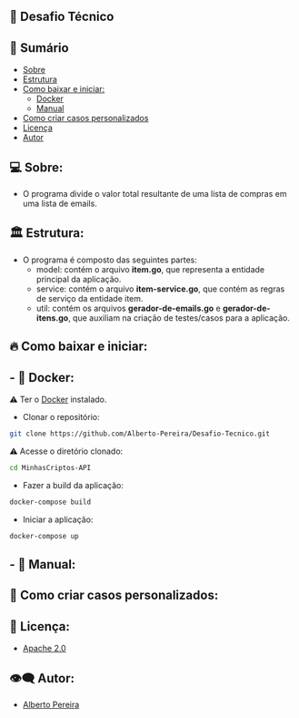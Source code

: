 ## 💼 Desafio Técnico

## 📝 Sumário

- [Sobre](#about)
- [Estrutura](#pattern)
- [Como baixar e iniciar:](#howtodownload)
    - [Docker](#docker)
    - [Manual](#manual)
- [Como criar casos personalizados](#customcase)
- [Licença](#license)
- [Autor](#author)

## 💻 Sobre: <a name="about"></a>

- O programa divide o valor total resultante de uma lista de compras em uma lista de emails.

## 🏛 Estrutura: <a name="pattern"></a>

- O programa é composto das seguintes partes:
    - model: contém o arquivo <b>item.go</b>, que representa a entidade principal da aplicação.
    - service: contém o arquivo <b>item-service.go</b>, que contém as regras de serviço da entidade item.
    - util: contém os arquivos <b>gerador-de-emails.go</b> e <b>gerador-de-itens.go</b>, que auxiliam na criação de testes/casos para a aplicação.

## 🔥 Como baixar e iniciar: <a name="howtodownload"></a>
## - 🐳 Docker: <a name="docker"></a>
⚠ Ter o <a href="https://www.docker.com/products/docker-desktop/">Docker</a> instalado.
- Clonar o repositório:
```bash
git clone https://github.com/Alberto-Pereira/Desafio-Tecnico.git
```
⚠ Acesse o diretório clonado:
```bash
cd MinhasCriptos-API
```
- Fazer a build da aplicação:
```bash
docker-compose build
```
- Iniciar a aplicação:
```bash
docker-compose up
```

## - 🔨 Manual: <a name="manual"></a>

## 🧵 Como criar casos personalizados: <a name="customcase"></a>

## 📃 Licença: <a name="license"></a>

- <a href="http://www.apache.org/licenses/LICENSE-2.0.html">Apache 2.0</a>

## 👁‍🗨 Autor: <a name="author"></a>

- <a href="https://github.com/Alberto-Pereira">Alberto Pereira</a>
